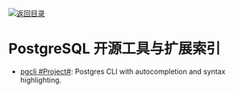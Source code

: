 [![返回目录](https://user-images.githubusercontent.com/5803001/38079637-ff0abcf0-3371-11e8-9b76-ad651620afc7.jpg)](https://github.com/wxyyxc1992/Awesome-Links) 
# PostgreSQL 开源工具与扩展索引

- [pgcli #Project#](https://github.com/dbcli/pgcli): Postgres CLI with autocompletion and syntax highlighting.
